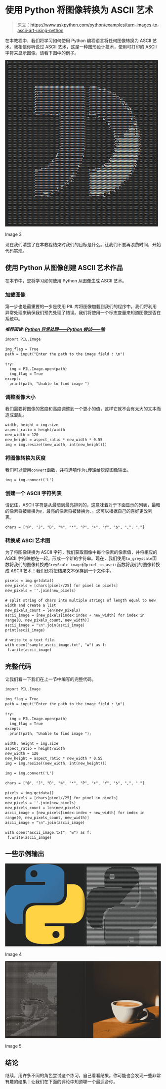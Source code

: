 # 使用 Python 将图像转换为 ASCII 艺术

> 原文：<https://www.askpython.com/python/examples/turn-images-to-ascii-art-using-python>

在本教程中，我们将学习如何使用 Python 编程语言将任何图像转换为 ASCII 艺术。我相信你听说过 ASCII 艺术，这是一种图形设计技术，使用可打印的 ASCII 字符来显示图像。请看下图中的例子。

![Image 3](img/52db7da7de7267ee2360bd0388348eb4.png)

Image 3

现在我们清楚了在本教程结束时我们的目标是什么。让我们不要再浪费时间，开始代码实现。

## 使用 Python 从图像创建 ASCII 艺术作品

在本节中，您将学习如何使用 Python 从图像生成 ASCII 艺术。

### 加载图像

第一步也是最重要的一步是使用 PIL 库将图像加载到我们的程序中。我们将利用异常处理来确保我们预先处理了错误。我们将使用一个标志变量来知道图像是否在系统中。

***推荐阅读: [Python 异常处理——Python 尝试——除](https://www.journaldev.com/14444/python-exception-handling-try-except)***

```
import PIL.Image

img_flag = True
path = input("Enter the path to the image field : \n")

try:
  img = PIL.Image.open(path)
  img_flag = True
except:
  print(path, "Unable to find image ")

```

### 调整图像大小

我们需要将图像的宽度和高度调整到一个更小的值，这样它就不会有太大的文本而造成混乱。

```
width, height = img.size
aspect_ratio = height/width
new_width = 120
new_height = aspect_ratio * new_width * 0.55
img = img.resize((new_width, int(new_height)))

```

### 将图像转换为灰度

我们可以使用`convert`函数，并将选项作为`L`传递给灰度图像输出。

```
img = img.convert('L')

```

### 创建一个 ASCII 字符列表

请记住，ASCII 字符是从最暗到最亮排列的，这意味着对于下面显示的列表，最暗的像素将被替换为`@`，最亮的像素将被替换为`.`。您可以根据自己的喜好更改列表。

```
chars = ["@", "J", "D", "%", "*", "P", "+", "Y", "$", ",", "."]

```

### 转换成 ASCI 艺术图

为了将图像转换为 ASCII 字符，我们获取图像中每个像素的像素值，并将相应的 ASCII 字符映射在一起，形成一个新的字符串。现在，我们使用`to_greyscale`函数将我们的图像转换成`GreyScale image`和`pixel_to_ascii`函数将我们的图像转换成 ASCII 艺术！我们还将把结果文本保存到一个文件中。

```
pixels = img.getdata()
new_pixels = [chars[pixel//25] for pixel in pixels]
new_pixels = ''.join(new_pixels)

# split string of chars into multiple strings of length equal to new width and create a list
new_pixels_count = len(new_pixels)
ascii_image = [new_pixels[index:index + new_width] for index in range(0, new_pixels_count, new_width)]
ascii_image = "\n".join(ascii_image)
print(ascii_image)

# write to a text file.
with open("sample_ascii_image.txt", "w") as f:
 f.write(ascii_image)

```

## 完整代码

让我们看一下我们在上一节中编写的完整代码。

```
import PIL.Image

img_flag = True
path = input("Enter the path to the image field : \n")

try:
  img = PIL.Image.open(path)
  img_flag = True
except:
  print(path, "Unable to find image ");

width, height = img.size
aspect_ratio = height/width
new_width = 120
new_height = aspect_ratio * new_width * 0.55
img = img.resize((new_width, int(new_height)))

img = img.convert('L')

chars = ["@", "J", "D", "%", "*", "P", "+", "Y", "$", ",", "."]

pixels = img.getdata()
new_pixels = [chars[pixel//25] for pixel in pixels]
new_pixels = ''.join(new_pixels)
new_pixels_count = len(new_pixels)
ascii_image = [new_pixels[index:index + new_width] for index in range(0, new_pixels_count, new_width)]
ascii_image = "\n".join(ascii_image)

with open("ascii_image.txt", "w") as f:
 f.write(ascii_image)

```

## 一些示例输出

![Image 4](img/290f7fe273e333f4f9b0f9bf3ef19f26.png)

Image 4

![Image 5](img/b7995ff21dae81e6aacedfabe6ddcf44.png)

Image 5

## 结论

继续，用许多不同的角色尝试这个练习，自己看看结果。你可能也会发现一些非常有趣的结果！让我们在下面的评论中知道哪一个最适合你。